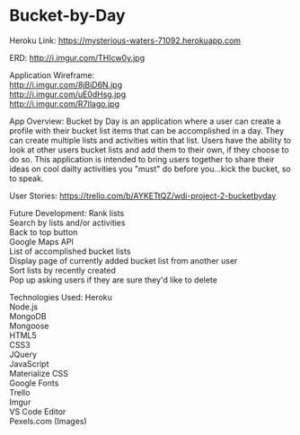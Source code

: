 # Bucket-by-Day

Heroku Link: https://mysterious-waters-71092.herokuapp.com

ERD: http://i.imgur.com/THIcw0y.jpg

Application Wireframe: 
<br>
http://i.imgur.com/8jBiD6N.jpg
<br>
http://i.imgur.com/uE0dHsg.jpg
<br>
http://i.imgur.com/R7Ilago.jpg


App Overview:
Bucket by Day is an application where a user can create a profile with their bucket list items that can be accomplished in a day.  They can create multiple lists and activities witin that list.  Users have the ability to look at other users bucket lists and add them to their own, if they choose to do so.  This application is intended to bring users together to share their ideas on cool dailty activities you "must" do before you...kick the bucket, so to speak.  

User Stories:  https://trello.com/b/AYKETtQZ/wdi-project-2-bucketbyday

Future Development: 
  Rank lists
  <br>
  Search by lists and/or activities
  <br>
  Back to top button
  <br>
  Google Maps API
 <br>
  List of accomplished bucket lists
  <br>
  Display page of currently added bucket list from another user
  <br>
  Sort lists by recently created
  <br>
  Pop up asking users if they are sure they'd like to delete

Technologies Used:
  Heroku
  <br>
  Node.js
  <br>
  MongoDB
  <br>
  Mongoose
  <br>
  HTML5
  <br>
  CSS3
  <br>
  JQuery
  <br>
  JavaScript
  <br>
  Materialize CSS
  <br>
  Google Fonts
  <br>
  Trello
  <br>
  Imgur
  <br>
  VS Code Editor
  <br>
  Pexels.com (Images)




